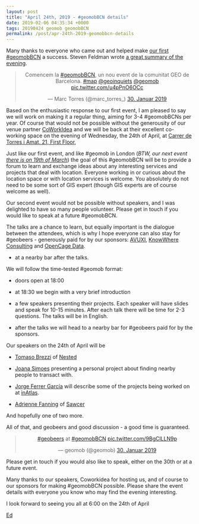```yaml
--- 
layout: post
title: "April 24th, 2019 - #geomobBCN details"
date: 2019-02-06 04:35:34 +0000
tags: 20190424 geomob geomobBCN
permalink: /post/apr-24th-2019-geomobbcn-details
---
```


Many thanks to everyone who came out and helped make
[our first #geomobBCN](/post/jan-30th-2019-geomob-barcelona-details)
a success. Steven Feldman wrote [a great summary of the evening](https://knowwhereconsulting.co.uk/blog/geomob-bcn-is-born/).

<center>
<blockquote class="twitter-tweet" data-lang="en"><p lang="ca" dir="ltr">Comencem la <a href="https://twitter.com/hashtag/geomobBCN?src=hash&amp;ref_src=twsrc%5Etfw">#geomobBCN</a>, un nou event de la comunitat GEO de Barcelona. <a href="https://twitter.com/hashtag/map?src=hash&amp;ref_src=twsrc%5Etfw">#map</a> <a href="https://twitter.com/geoinquiets?ref_src=twsrc%5Etfw">@geoinquiets</a> <a href="https://twitter.com/geomob?ref_src=twsrc%5Etfw">@geomob</a> <a href="https://t.co/u4pPnO6OCc">pic.twitter.com/u4pPnO6OCc</a></p>&mdash; Marc Torres (@marc_torres_) <a href="https://twitter.com/marc_torres_/status/1090664048226697222?ref_src=twsrc%5Etfw">30. Januar 2019</a></blockquote>
</center>
<script async src="https://platform.twitter.com/widgets.js" charset="utf-8"></script>


Based on the enthusiastic response to our first event, I am pleased to say
we will work on making it a regular thing, aiming for 3-4 #geomobBCNs per year.
Of course that would not be possible without the generousity of our venue
partner [CoWorkIdea](https://coworkidea.com/en/) and we will be back at their
excellent co-working space on the evening of Wednesday, the 24th of April,
at [Carrer de Torres i Amat, 21, First Floor](https://goo.gl/maps/wEAX4uRU8EN2),

Just like our first event, and like #geomob in London (_BTW, our next event [there is on 19th of March](/post/mar-19th-2019-geomob-details)_) the goal of this
#geomobBCN will be to provide a forum to learn and exchange ideas about any
interesting services and projects that deal with location. Everyone working in
or curious about the location space or with location services is welcome. You
absolutely do not need to be some sort of GIS expert (though GIS experts are
of course welcome as well).

Our second event would not be possible without speakers, and I was delighted
to have so many people volunteer. Please get in touch if you would like
to speak at a future #geomobBCN.

The talks are a chance to learn, but equally important is the dialogue between
the attendees, which is why I hope everyone can also stay for #geobeers -
generously paid for by our sponsors: [AVUXI](https://www.avuxi.com),
[KnowWhere Consulting](https://knowwhereconsulting.co.uk/) and 
[OpenCage Data](https://opencagedata.com/). 
  - at a nearby bar after the talks. 

We will follow the time-tested #geomob format:

* doors open at 18:00

* at 18:30 we begin with a very brief introduction

* a few speakers presenting their projects. Each speaker will have slides and
speak for 10-15 minutes. After each talk there will be time for 2-3 questions.
The talks will be in English.

* after the talks we will head to a nearby bar for #geobeers paid for by the
sponsors. 

Our speakers on the 24th of April will be

* [Tomaso Brezzi](https://twitter.com/TomasoBrezzi) of [Nested](https://nested.net/)

* [Joana Simoes](https://twitter.com/doublebyte) presenting a personal project about finding nearby people to transact with.

* [Jorge Ferrer García](https://twitter.com/jfsebastian) will describe some of the projects being worked on at [inAtlas](http://www.inatlas.com).

* [Adrienne Fanning](https://www.linkedin.com/in/adrienne-fanning-460b9340/) of [Sawcer](https://www.sawcer.com)

And hopefully one of two more.

All of that, and geobeers and good discussion - a good time is guaranteed.

<center>
<blockquote class="twitter-tweet" data-lang="en"><p lang="und" dir="ltr"><a href="https://twitter.com/hashtag/geobeers?src=hash&amp;ref_src=twsrc%5Etfw">#geobeers</a> at <a href="https://twitter.com/hashtag/geomobBCN?src=hash&amp;ref_src=twsrc%5Etfw">#geomobBCN</a> <a href="https://t.co/9BgClLLN9p">pic.twitter.com/9BgClLLN9p</a></p>&mdash; geomob (@geomob) <a href="https://twitter.com/geomob/status/1090693746000318470?ref_src=twsrc%5Etfw">30. Januar 2019</a></blockquote>
</center>
<script async src="https://platform.twitter.com/widgets.js" charset="utf-8"></script>


Please get in touch if you would also like to speak, either on the 30th or at
a future event.

Many thanks to our speakers, Coworkidea for hosting us, and of course to our
sponsors for making #geomobBCN possible.
Please share the event details with everyone you know who may find the
evening interesting.

I look forward to seeing you all at 6:00 on the 24th of April 

[Ed](https://twitter.com/freyfogle)